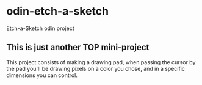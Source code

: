 # odin-etch-a-sketch
Etch-a-Sketch odin project

This is just another TOP mini-project
-------------------------------------

This project consists of making a drawing pad, when passing the cursor by the pad you'll be drawing pixels on a color you chose, and in a specific dimensions you can control.
